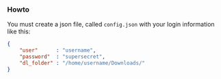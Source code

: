 ### Howto
You must create a json file, called ```config.json``` with your login information like this:
```json
{
    "user"      : "username",
    "password"  : "supersecret",
    "dl_folder" : "/home/username/Downloads/"
}
```